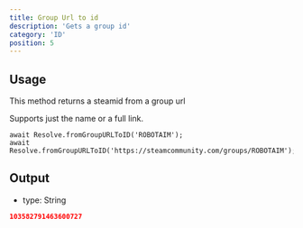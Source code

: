 ```yaml
---
title: Group Url to id
description: 'Gets a group id'
category: 'ID'
position: 5
---
```


## Usage

This method returns a steamid from a group url

Supports just the name or a full link.

```javascript[index.js]
await Resolve.fromGroupURLToID('ROBOTAIM');
await Resolve.fromGroupURLToID('https://steamcommunity.com/groups/ROBOTAIM');
```

## Output

- type: String

```json
103582791463600727
```
